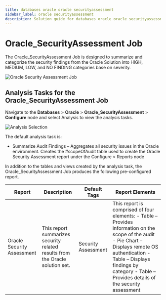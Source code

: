 ```yaml
---
title: databases oracle oracle securityassessment
sidebar_label: oracle securityassessment
description: Solution guide for databases oracle oracle securityassessment including implementation steps, configuration, and best practices.
---
```


# Oracle_SecurityAssessment Job

The Oracle_SecurityAssessment Job is designed to summarize and categorize the security findings from
the Oracle Solution into HIGH, MEDIUM, LOW, and NO FINDING categories base on severity.

![Oracle Security Assessment Job](/img/product_docs/accessanalyzer/solutions/databases/oracle/jobgroup46.webp)

## Analysis Tasks for the Oracle_SecurityAssessment Job

Navigate to the **Databases** > **Oracle** > **Oracle_SecurityAssessment** > **Configure** node and
select Analysis to view the analysis tasks.

![Analysis Selection](/img/product_docs/accessanalyzer/solutions/databases/oracle/jobgroup47.webp)

The default analysis task is:

- Summarize Audit Findings – Aggregates all security issues in the Oracle environment. Creates the
  #scopeOfAudit table used to create the Oracle Security Assessment report under the Configure >
  Reports node

In addition to the tables and views created by the analysis task, the Oracle_SecurityAssessment Job
produces the following pre-configured report.

| Report                     | Description                                                                   | Default Tags        | Report Elements                                                                                                                                                                                                                                   |
| -------------------------- | ----------------------------------------------------------------------------- | ------------------- | ------------------------------------------------------------------------------------------------------------------------------------------------------------------------------------------------------------------------------------------------- |
| Oracle Security Assessment | This report summarizes security related results from the Oracle solution set. | Security Assessment | This report is comprised of four elements: - Table – Provides information on the scope of the audit - Pie Chart – Displays remote OS authentication - Table – Displays findings by category - Table – Provides details of the security assessment |
